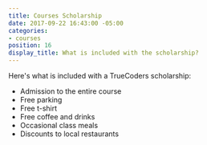 ```yaml
---
title: Courses Scholarship
date: 2017-09-22 16:43:00 -05:00
categories:
- courses
position: 16
display_title: What is included with the scholarship?
---
```


Here's what is included with a TrueCoders scholarship:

* Admission to the entire course
* Free parking
* Free t-shirt
* Free coffee and drinks
* Occasional class meals
* Discounts to local restaurants